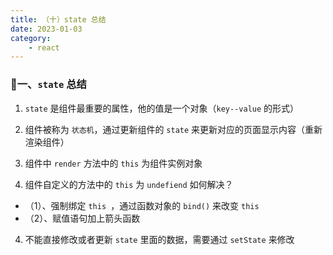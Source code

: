 ```yaml
---
title: （十）state 总结
date: 2023-01-03
category:
    - react
---
```



### 🍧一、`state` 总结
1. `state` 是组件最重要的属性，他的值是一个对象（`key--value` 的形式）

2. 组件被称为 `状态机`，通过更新组件的 `state` 来更新对应的页面显示内容（重新渲染组件）

2. 组件中 `render` 方法中的 `this` 为组件实例对象

3. 组件自定义的方法中的 `this` 为 `undefiend` 如何解决？
- （1）、强制绑定 `this `，通过函数对象的 `bind()` 来改变 `this`
- （2）、赋值语句加上箭头函数

4. 不能直接修改或者更新 `state` 里面的数据，需要通过 `setState` 来修改